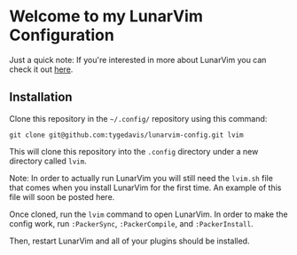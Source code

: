 # Welcome to my LunarVim Configuration

Just a quick note:
If you're interested in more about LunarVim you can check it out [here](https://www.lunarvim.org/#opinionated).

## Installation

Clone this repository in the `~/.config/` repository using this command:

`git clone git@github.com:tygedavis/lunarvim-config.git lvim`

This will clone this repository into the `.config` directory under a new directory called `lvim`.

Note:
In order to actually run LunarVim you will still need the `lvim.sh` file that comes when you install LunarVim for the first time.
An example of this file will soon be posted here.

Once cloned, run the `lvim` command to open LunarVim. In order to make the config work, run `:PackerSync`, `:PackerCompile`, and `:PackerInstall`.

Then, restart LunarVim and all of your plugins should be installed.
